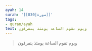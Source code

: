 ```yaml
---
ayah: 14
surah: '[[030|سورة]]'
tags:
- quran/ayah
text: ويوم تقوم الساعة يومئذ يتفرقون
---
```

> ويوم تقوم الساعة يومئذ يتفرقون
